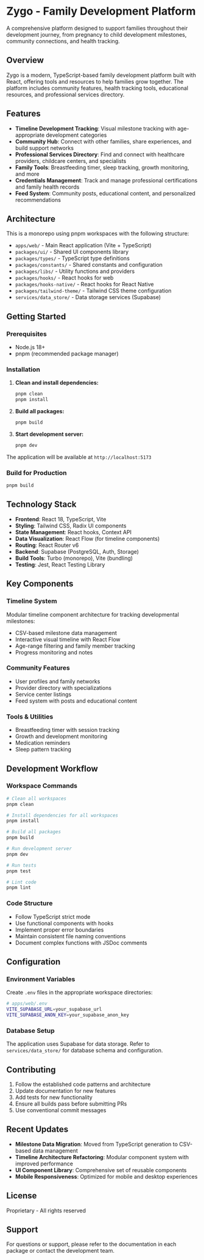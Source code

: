 # Zygo - Family Development Platform

A comprehensive platform designed to support families throughout their development journey, from pregnancy to child development milestones, community connections, and health tracking.

## Overview

Zygo is a modern, TypeScript-based family development platform built with React, offering tools and resources to help families grow together. The platform includes community features, health tracking tools, educational resources, and professional services directory.

## Features

- **Timeline Development Tracking**: Visual milestone tracking with age-appropriate development categories
- **Community Hub**: Connect with other families, share experiences, and build support networks
- **Professional Services Directory**: Find and connect with healthcare providers, childcare centers, and specialists
- **Family Tools**: Breastfeeding timer, sleep tracking, growth monitoring, and more
- **Credentials Management**: Track and manage professional certifications and family health records
- **Feed System**: Community posts, educational content, and personalized recommendations

## Architecture

This is a monorepo using pnpm workspaces with the following structure:

- `apps/web/` - Main React application (Vite + TypeScript)
- `packages/ui/` - Shared UI components library
- `packages/types/` - TypeScript type definitions
- `packages/constants/` - Shared constants and configuration
- `packages/libs/` - Utility functions and providers
- `packages/hooks/` - React hooks for web
- `packages/hooks-native/` - React hooks for React Native
- `packages/tailwind-theme/` - Tailwind CSS theme configuration
- `services/data_store/` - Data storage services (Supabase)

## Getting Started

### Prerequisites

- Node.js 18+
- pnpm (recommended package manager)

### Installation

1. **Clean and install dependencies:**

   ```bash
   pnpm clean
   pnpm install
   ```

2. **Build all packages:**

   ```bash
   pnpm build
   ```

3. **Start development server:**

   ```bash
   pnpm dev
   ```

The application will be available at `http://localhost:5173`

### Build for Production

```bash
pnpm build
```

## Technology Stack

- **Frontend**: React 18, TypeScript, Vite
- **Styling**: Tailwind CSS, Radix UI components
- **State Management**: React hooks, Context API
- **Data Visualization**: React Flow (for timeline components)
- **Routing**: React Router v6
- **Backend**: Supabase (PostgreSQL, Auth, Storage)
- **Build Tools**: Turbo (monorepo), Vite (bundling)
- **Testing**: Jest, React Testing Library

## Key Components

### Timeline System

Modular timeline component architecture for tracking developmental milestones:

- CSV-based milestone data management
- Interactive visual timeline with React Flow
- Age-range filtering and family member tracking
- Progress monitoring and notes

### Community Features

- User profiles and family networks
- Provider directory with specializations
- Service center listings
- Feed system with posts and educational content

### Tools & Utilities

- Breastfeeding timer with session tracking
- Growth and development monitoring
- Medication reminders
- Sleep pattern tracking

## Development Workflow

### Workspace Commands

```bash
# Clean all workspaces
pnpm clean

# Install dependencies for all workspaces
pnpm install

# Build all packages
pnpm build

# Run development server
pnpm dev

# Run tests
pnpm test

# Lint code
pnpm lint
```

### Code Structure

- Follow TypeScript strict mode
- Use functional components with hooks
- Implement proper error boundaries
- Maintain consistent file naming conventions
- Document complex functions with JSDoc comments

## Configuration

### Environment Variables

Create `.env` files in the appropriate workspace directories:

```bash
# apps/web/.env
VITE_SUPABASE_URL=your_supabase_url
VITE_SUPABASE_ANON_KEY=your_supabase_anon_key
```

### Database Setup

The application uses Supabase for data storage. Refer to `services/data_store/` for database schema and configuration.

## Contributing

1. Follow the established code patterns and architecture
2. Update documentation for new features
3. Add tests for new functionality  
4. Ensure all builds pass before submitting PRs
5. Use conventional commit messages

## Recent Updates

- **Milestone Data Migration**: Moved from TypeScript generation to CSV-based data management
- **Timeline Architecture Refactoring**: Modular component system with improved performance
- **UI Component Library**: Comprehensive set of reusable components
- **Mobile Responsiveness**: Optimized for mobile and desktop experiences

## License

Proprietary - All rights reserved

## Support

For questions or support, please refer to the documentation in each package or contact the development team.

